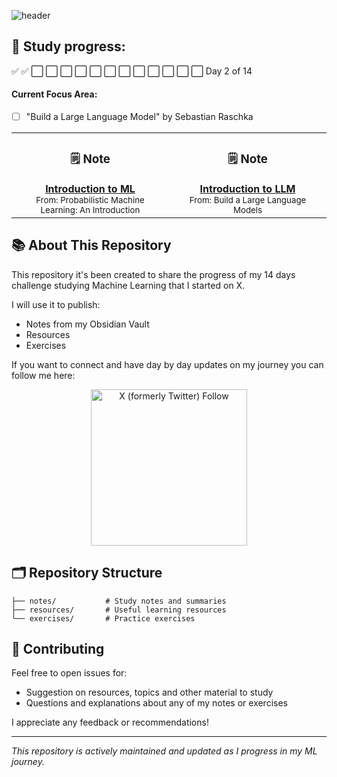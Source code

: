 ![header](assets/all_you_need.png)

## 🎯 Study progress: 

✅ ✅ ⬜ ⬜ ⬜ ⬜ ⬜ ⬜ ⬜ ⬜ ⬜ ⬜ ⬜ ⬜
Day 2 of 14

#### Current Focus Area:

- [ ] "Build a Large Language Model" by Sebastian Raschka

<div align="center">
  <table>
    <tr>
      <td align="center" width="300px">
        <h3>🗒️ Note </h3>
        <a href="notes/Foundations of Machine Learning.md">
          <b>Introduction to ML</b>
        </a>
        <br/>
        <sub>From: Probabilistic Machine Learning: An Introduction</sub>
      </td>
      <td align="center" width="300px">
        <h3>🗒️ Note </h3>
        <a href="notes/Large Language Models.md">
          <b>Introduction to LLM</b>
        </a>
        <br/>
        <sub>From: Build a Large Language Models</sub>
      </td>
    </tr>
  </table>
</div>



## 📚 About This Repository

This repository it's been created to share the progress of my 14 days challenge studying Machine Learning that I started on X. 

I will use it to publish: 

- Notes from my Obsidian Vault
- Resources 
- Exercises 

If you want to connect and have day by day updates on my journey you can follow me here: 

<div align="center">
  <img alt="X (formerly Twitter) Follow" src="https://img.shields.io/twitter/follow/TicodeVinci" width=250>
</div>


## 🗂️ Repository Structure

```
├── notes/           # Study notes and summaries
├── resources/       # Useful learning resources
└── exercises/       # Practice exercises
```

## 🤝 Contributing

Feel free to open issues for: 

- Suggestion on resources, topics and other material to study
- Questions and explanations about any of my notes or exercises

I appreciate any feedback or recommendations!

---
*This repository is actively maintained and updated as I progress in my ML journey.*

